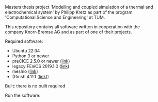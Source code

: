 Masters thesis project 'Modelling and coupled simulation of a thermal and electrochemical system' by Philipp Kretz as part of the program 'Computational Science and Engineering' at TUM. 

This repository contains all software written in cooperation with the company Knorr-Bremse AG and as part of one of their projects. 

Required software: 
- Ubuntu 22.04
- Python 3 or newer
- preCICE 2.5.0 or newer ([link](https://precice.org/installation-packages.html))
- legacy FEniCS 2019.1.0 ([link](https://fenicsproject.org/download/archive/))
- meshio ([link](https://pypi.org/project/meshio/))
- (Gmsh 4.11.1 ([link](https://gmsh.info/doc/texinfo/gmsh.html)))


Built: 
there is no built required 

Run the software: 
